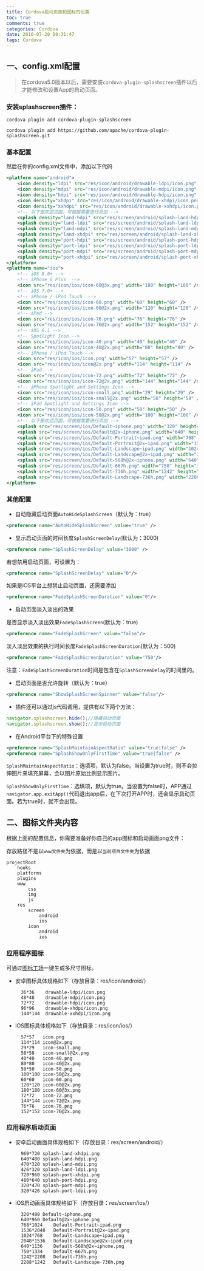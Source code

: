 ```yaml
---
title: Cordova启动页面和图标的设置
toc: true
comments: true
categories: Cordova
date: 2016-07-20 08:31:47
tags: Cordova
---
```


## 一、config.xml配置

>在cordova5.0版本以后，需要安装`cordova-plugin-splashscreen`插件以后才能修改和设置App的启动页面。

### 安装splashscreen插件：

```shell
cordova plugin add cordova-plugin-splashscreen

cordova plugin add https://github.com/apache/cordova-plugin-splashscreen.git
```
<!-- more -->
### 基本配置
然后在你的config.xml文件中，添加以下代码

```xml
<platform name="android">  
    <icon density="ldpi" src="res/icon/android/drawable-ldpi/icon.png" />
    <icon density="mdpi" src="res/icon/android/drawable-mdpi/icon.png" />
    <icon density="hdpi" src="res/icon/android/drawable-hdpi/icon.png" />
    <icon density="xhdpi" src="res/icon/android/drawable-xhdpi/icon.png" />
    <icon density="xxhdpi" src="res/icon/android/drawable-xxhdpi/icon.png" />
    <!-- 以下是欢迎页面，可根据需要进行添加 -->
    <splash density="land-hdpi" src="res/screen/android/splash-land-hdpi.png" />  
    <splash density="land-ldpi" src="res/screen/android/splash-land-ldpi.png" />  
    <splash density="land-mdpi" src="res/screen/android/splash-land-mdpi.png" />  
    <splash density="land-xhdpi" src="res/screen/android/splash-land-xhdpi.png" />  
    <splash density="port-hdpi" src="res/screen/android/splash-port-hdpi.png" />  
    <splash density="port-ldpi" src="res/screen/android/splash-port-ldpi.png" />  
    <splash density="port-mdpi" src="res/screen/android/splash-port-mdpi.png" />  
    <splash density="port-xhdpi" src="res/screen/android/splash-port-xhdpi.png" />  
</platform>  
<platform name="ios">  
    <!-- iOS 8.0+ -->  
    <!-- iPhone 6 Plus  -->  
    <icon src="res/icon/ios/icon-60@3x.png" width="180" height="180" />  
    <!-- iOS 7.0+ -->  
    <!-- iPhone / iPod Touch  -->  
    <icon src="res/icon/ios/icon-60.png" width="60" height="60" />  
    <icon src="res/icon/ios/icon-60@2x.png" width="120" height="120" />  
    <!-- iPad -->  
    <icon src="res/icon/ios/icon-76.png" width="76" height="76" />  
    <icon src="res/icon/ios/icon-76@2x.png" width="152" height="152" />  
    <!-- iOS 6.1 -->  
    <!-- Spotlight Icon -->  
    <icon src="res/icon/ios/icon-40.png" width="40" height="40" />  
    <icon src="res/icon/ios/icon-40@2x.png" width="80" height="80" />  
    <!-- iPhone / iPod Touch -->  
    <icon src="res/icon/ios/icon.png" width="57" height="57" />  
    <icon src="res/icon/ios/icon@2x.png" width="114" height="114" />  
    <!-- iPad -->  
    <icon src="res/icon/ios/icon-72.png" width="72" height="72" />  
    <icon src="res/icon/ios/icon-72@2x.png" width="144" height="144" />  
    <!-- iPhone Spotlight and Settings Icon -->  
    <icon src="res/icon/ios/icon-small.png" width="29" height="29" />  
    <icon src="res/icon/ios/icon-small@2x.png" width="58" height="58" />  
    <!-- iPad Spotlight and Settings Icon -->  
    <icon src="res/icon/ios/icon-50.png" width="50" height="50" />  
    <icon src="res/icon/ios/icon-50@2x.png" width="100" height="100" />  
    <!-- 以下是欢迎页面，可根据需要进行添加 -->
    <splash src="res/screen/ios/Default~iphone.png" width="320" height="480"/>  
    <splash src="res/screen/ios/Default@2x~iphone.png" width="640" height="960"/>  
    <splash src="res/screen/ios/Default-Portrait~ipad.png" width="768" height="1024"/>  
    <splash src="res/screen/ios/Default-Portrait@2x~ipad.png" width="1536" height="2048"/>  
    <splash src="res/screen/ios/Default-Landscape~ipad.png" width="1024" height="768"/>  
    <splash src="res/screen/ios/Default-Landscape@2x~ipad.png" width="2048" height="1536"/>  
    <splash src="res/screen/ios/Default-568h@2x~iphone.png" width="640" height="1136"/>  
    <splash src="res/screen/ios/Default-667h.png" width="750" height="1334"/>  
    <splash src="res/screen/ios/Default-736h.png" width="1242" height="2208"/>  
    <splash src="res/screen/ios/Default-Landscape-736h.png" width="2208" height="1242"/>  
</platform>
```

### 其他配置

* 自动隐藏启动页面`AutoHideSplashScreen`（默认为：true）

```xml     
<preference name="AutoHideSplashScreen" value="true" />
```

* 显示启动页面的时间长度`SplashScreenDelay`(默认为：3000)

```xml  
<preference name="SplashScreenDelay" value="3000" />
```
若想禁用启动页面，可设置为：
```xml  
<preference name="SplashScreenDelay" value="0"/>
```
如果是iOS平台上想禁止启动页面，还需要添加
```xml  
<preference name="FadeSplashScreenDuration" value="0"/>
```

* 启动页面淡入淡出的效果

是否显示淡入淡出效果`FadeSplashScreen`(默认为：true)
```xml  
<preference name="FadeSplashScreen" value="false"/>
```
淡入淡出效果的执行时间长度`FadeSplashScreenDuration`(默认为：500)
```xml  
<preference name="FadeSplashScreenDuration" value="750"/>
```
注意：`FadeSplashScreenDuration`时间是包含在`SplashScreenDelay`的时间里的。

* 启动页面是否允许旋转（默认为：true）

```xml  
<preference name="ShowSplashScreenSpinner" value="false"/>
```

* 插件还可以通过js代码调用，提供有以下两个方法：

```js
navigator.splashscreen.hide();//隐藏启动页面
navigator.splashscreen.show();//显示启动页面
```

* 在Android平台下的特殊设置

```xml
<preference name="SplashMaintainAspectRatio" value="true|false" />
<preference name="SplashShowOnlyFirstTime" value="true|false" />
```

`SplashMaintainAspectRatio`：选填项，默认为false。当设置为true时，则不会拉伸图片来填充屏幕，会以图片原始比例显示图片。

`SplashShowOnlyFirstTime`：选填项，默认为true。当设置为false时，APP通过`navigator.app.exitApp()`代码退出app后，在下次打开APP时，还会显示启动页面。若为true时，就不会出现。

## 二、图标文件夹内容

根据上面的配置信息，你需要准备好你自己的app图标和启动画面png文件：

存放路径不是以`www文件夹`为依据，而是以`当前项目文件夹`为依据

```
projectRoot
    hooks
    platforms
    plugins
    www
        css
        img
        js
    res
        screen
            android
            ios
        icon
            android
            ios
```

### 应用程序图标

可通过[图标工场](http://icon.wuruihong.com/)一键生成多尺寸图标。

* 安卓图标具体规格如下（存放目录：res/icon/android/）

        36*36    drawable-ldpi/icon.png
        48*48    drawable-mdpi/icon.png
        72*72    drawable-hdpi/icon.png
        96*96    drawable-xhdpi/icon.png
        144*144	 drawable-xxhdpi/icon.png


* iOS图标具体规格如下（存放目录：res/icon/ios/）

        57*57   icon.png
        114*114 icon@2x.png
        29*29	icon-small.png
        58*58	icon-small@2x.png
        40*40	icon-40.png
        80*80	icon-40@2x.png
        50*50	icon-50.png
        100*100	icon-50@2x.png
        60*60	icon-60.png
        120*120	icon-60@2x.png
        180*180	icon-60@3x.png
        72*72	icon-72.png
        144*144	icon-72@2x.png
        76*76	icon-76.png
        152*152	icon-76@2x.png

### 应用程序启动页面            

* 安卓启动画面具体规格如下（存放目录：res/screen/android/）

        960*720	splash-land-xhdpi.png
        640*480	splash-land-hdpi.png
        470*320	splash-land-mdpi.png
        426*320	splash-land-ldpi.png
        720*960	splash-port-xhdpi.png
        480*640	splash-port-hdpi.png
        320*470	splash-port-mdpi.png
        320*426	splash-port-ldpi.png


* iOS启动画面具体规格如下（存放目录：res/screen/ios/）

        320*480	Default~iphone.png
        640*960	Default@2x~iphone.png
        768*1024	Default-Portrait~ipad.png
        1536*2048	Default-Portrait@2x~ipad.png
        1024*768	Default-Landscape~ipad.png
        2048*1536	Default-Landscape@2x~ipad.png
        640*1136	Default-568h@2x~iphone.png
        750*1334	Default-667h.png
        1242*2208	Default-736h.png
        2208*1242	Default-Landscape-736h.png


                          

